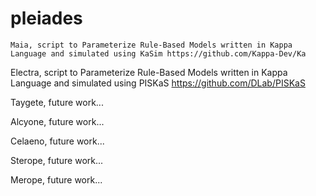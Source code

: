 # pleiades

	Maia, script to Parameterize Rule-Based Models written in Kappa Language and simulated using KaSim https://github.com/Kappa-Dev/Ka
Electra, script to Parameterize Rule-Based Models written in Kappa Language and simulated using PISKaS https://github.com/DLab/PISKaS

Taygete, future work...

Alcyone, future work...

Celaeno, future work...

Sterope, future work...

Merope, future work...
